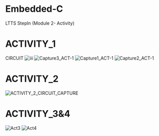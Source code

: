 # Embedded-C
LTTS StepIn (Module 2- Activity)

# ACTIVITY_1
CIRCUIT
![iii](https://user-images.githubusercontent.com/67961861/126868071-cdda4184-f312-41d8-8636-6fcebf986907.PNG)
![Capture3_ACT-1](https://user-images.githubusercontent.com/67961861/126895818-33ff0568-3b47-41a2-aa52-c811e978caa7.PNG)
![Capture1_ACT-1](https://user-images.githubusercontent.com/67961861/126895862-e1db77fd-d104-4d55-818e-c95d81dee856.PNG)
![Capture2_ACT-1](https://user-images.githubusercontent.com/67961861/126895856-f4b8a859-d1df-4d6f-978a-5dbf43f037ff.PNG)

# ACTIVITY_2
![ACTIVITY_2_CIRCUIT_CAPTURE](https://user-images.githubusercontent.com/67961861/127768550-02f2556c-5291-45a3-a8a4-3340b145089e.PNG)

# ACTIVITY_3&4

![Act3](https://user-images.githubusercontent.com/67961861/127768570-b0659b8e-f7fd-4f78-945e-d320f30967d4.PNG)
![Act4](https://user-images.githubusercontent.com/67961861/127768579-78dcdb03-9cc7-4de4-beac-8538554c66dd.PNG)
